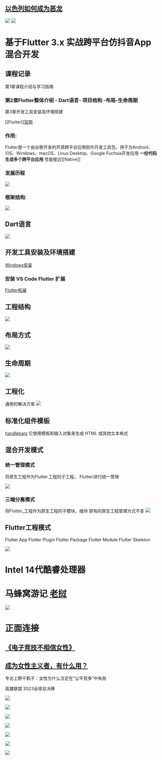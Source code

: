 ## [以色列如何成为恶龙](https://www.bilibili.com/video/BV1f94y1t7CA?spm_id_from=333.880.my_history.page.click)
![](https://i0.hdslb.com/bfs/archive/3aef63717930c4f0a4d7d2be8e32c4845cd1c1c7.jpg@176w_110h_1c.webp)
![](Pasted%20image%2020231020164525.png)
# 基于Flutter 3.x 实战跨平台仿抖音App混合开发

## 课程记录

第1章课程介绍与学习指南
### 第2章Flutter整体介绍 - Dart语言- 项目结构 -布局-生命周期

第3章开发工具安装及环境搭建

[[Flutter]][官网](https://flutter.cn/)
### 作用:
Flutter是一个由谷歌开发的开源跨平台应用软件开发工具包，用于为Android、iOS、Windows、macOS、Linux Desktop、Google Fuchsia开发应用
**一份代码生成多个跨平台应用**
性能接近[[Native]]
### 发展历程

![](Pasted%20image%2020231020095225.png)

### 框架结构:

![](Pasted%20image%2020231020095316.png)

## Dart语言

![](Pasted%20image%2020231020101418.png)

## 开发工具安装及环境搭建 
[Windows安装](https://docs.flutter.dev/get-started/install/windows)
### 安装 VS Code Flutter 扩展
[Flutter拓展](https://marketplace.visualstudio.com/items?itemName=Dart-Code.flutter)
## 工程结构

![](Pasted%20image%2020231020105607.png)

## 布局方式
![](Pasted%20image%2020231020113902.png)


## 生命周期

![](Pasted%20image%2020231020114515.png)

## 工程化

通用的解决方案
![](Pasted%20image%2020231020130846.png)

## 标准化组件模板
[handlebars](https://handlebarsjs.com/)
它使用模板和输入对象来生成 HTML 或其他文本格式

## 混合开发模式

### 统一管理模式

将原生工程作为Flutter.工程的子工程，
Flutteri进行统一管理

![](Pasted%20image%2020231020135039.png)
### 三端分离模式
将Flutter_工程作为原生工程的子模块，维持
原有的原生工程管理方式不变
![](Pasted%20image%2020231020135047.png)
## Flutter工程模式

Flutter App
Flutter Plugin
Flutter Package
Flutter Module
Flutter Skeleton

![](Pasted%20image%2020231020140006.png)

#  Intel 14代酷睿处理器

# 马蜂窝游记 [老挝](https://www.mafengwo.cn/i/24352717.html)
![](Pasted%20image%2020231020104924.png)


# 正面连接
## [《电子竞技不相信女性》](https://mp.weixin.qq.com/s/3DDysbYcXX2m09I9fXsx5g)
## [成为女性主义者，有什么用？](https://mp.weixin.qq.com/s?__biz=MzkzMTI3MTUyMw==&mid=2247498874&idx=1&sn=f7f256ce9ac9fdf3575b9d0769c6bbfe&chksm=c26f3a76f518b360d5d6af8766b5f739834459c11b7fdc3146df637787fde23ef85b1c4cc50c&scene=21#wechat_redirect)


专访上野千鹤子：女性为什么注定在“公平竞争”中失败


英雄联盟 2023全球总决赛

![](Pasted%20image%2020231020195652.png)

![](Pasted%20image%2020231020195659.png)

![](Pasted%20image%2020231020195705.png)

![](Pasted%20image%2020231020195717.png)

![](Pasted%20image%2020231020195724.png)

![](Pasted%20image%2020231020195729.png)

![](Pasted%20image%2020231020195735.png)